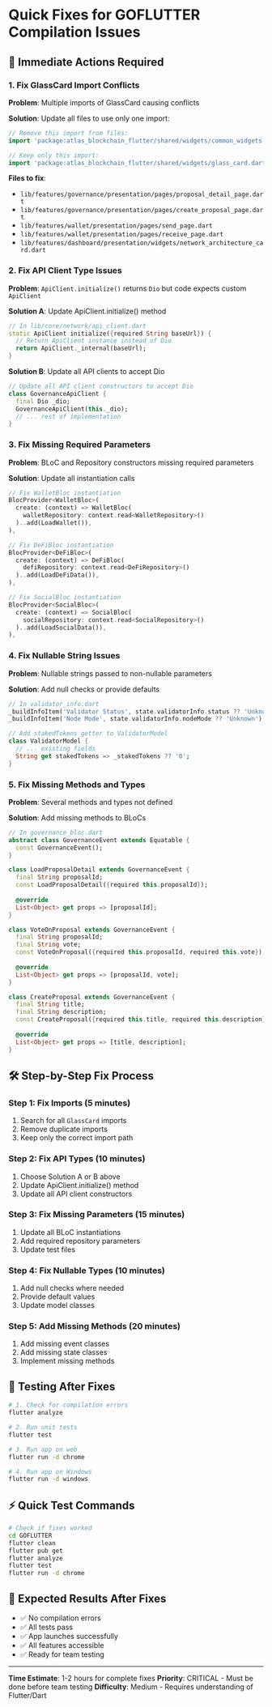 # Quick Fixes for GOFLUTTER Compilation Issues

## 🚀 Immediate Actions Required

### 1. Fix GlassCard Import Conflicts

**Problem**: Multiple imports of GlassCard causing conflicts

**Solution**: Update all files to use only one import:

```dart
// Remove this import from files:
import 'package:atlas_blockchain_flutter/shared/widgets/common_widgets.dart';

// Keep only this import:
import 'package:atlas_blockchain_flutter/shared/widgets/glass_card.dart';
```

**Files to fix**:
- `lib/features/governance/presentation/pages/proposal_detail_page.dart`
- `lib/features/governance/presentation/pages/create_proposal_page.dart`
- `lib/features/wallet/presentation/pages/send_page.dart`
- `lib/features/wallet/presentation/pages/receive_page.dart`
- `lib/features/dashboard/presentation/widgets/network_architecture_card.dart`

### 2. Fix API Client Type Issues

**Problem**: `ApiClient.initialize()` returns `Dio` but code expects custom `ApiClient`

**Solution A**: Update ApiClient.initialize() method
```dart
// In lib/core/network/api_client.dart
static ApiClient initialize({required String baseUrl}) {
  // Return ApiClient instance instead of Dio
  return ApiClient._internal(baseUrl);
}
```

**Solution B**: Update all API clients to accept Dio
```dart
// Update all API client constructors to accept Dio
class GovernanceApiClient {
  final Dio _dio;
  GovernanceApiClient(this._dio);
  // ... rest of implementation
}
```

### 3. Fix Missing Required Parameters

**Problem**: BLoC and Repository constructors missing required parameters

**Solution**: Update all instantiation calls

```dart
// Fix WalletBloc instantiation
BlocProvider<WalletBloc>(
  create: (context) => WalletBloc(
    walletRepository: context.read<WalletRepository>()
  )..add(LoadWallet()),
),

// Fix DeFiBloc instantiation  
BlocProvider<DeFiBloc>(
  create: (context) => DeFiBloc(
    defiRepository: context.read<DeFiRepository>()
  )..add(LoadDeFiData()),
),

// Fix SocialBloc instantiation
BlocProvider<SocialBloc>(
  create: (context) => SocialBloc(
    socialRepository: context.read<SocialRepository>()
  )..add(LoadSocialData()),
),
```

### 4. Fix Nullable String Issues

**Problem**: Nullable strings passed to non-nullable parameters

**Solution**: Add null checks or provide defaults

```dart
// In validator_info.dart
_buildInfoItem('Validator Status', state.validatorInfo.status ?? 'Unknown'),
_buildInfoItem('Node Mode', state.validatorInfo.nodeMode ?? 'Unknown'),

// Add stakedTokens getter to ValidatorModel
class ValidatorModel {
  // ... existing fields
  String get stakedTokens => _stakedTokens ?? '0';
}
```

### 5. Fix Missing Methods and Types

**Problem**: Several methods and types not defined

**Solution**: Add missing methods to BLoCs

```dart
// In governance_bloc.dart
abstract class GovernanceEvent extends Equatable {
  const GovernanceEvent();
}

class LoadProposalDetail extends GovernanceEvent {
  final String proposalId;
  const LoadProposalDetail({required this.proposalId});
  
  @override
  List<Object> get props => [proposalId];
}

class VoteOnProposal extends GovernanceEvent {
  final String proposalId;
  final String vote;
  const VoteOnProposal({required this.proposalId, required this.vote});
  
  @override
  List<Object> get props => [proposalId, vote];
}

class CreateProposal extends GovernanceEvent {
  final String title;
  final String description;
  const CreateProposal({required this.title, required this.description});
  
  @override
  List<Object> get props => [title, description];
}
```

## 🛠️ Step-by-Step Fix Process

### Step 1: Fix Imports (5 minutes)
1. Search for all `GlassCard` imports
2. Remove duplicate imports
3. Keep only the correct import path

### Step 2: Fix API Types (10 minutes)
1. Choose Solution A or B above
2. Update ApiClient.initialize() method
3. Update all API client constructors

### Step 3: Fix Missing Parameters (15 minutes)
1. Update all BLoC instantiations
2. Add required repository parameters
3. Update test files

### Step 4: Fix Nullable Types (10 minutes)
1. Add null checks where needed
2. Provide default values
3. Update model classes

### Step 5: Add Missing Methods (20 minutes)
1. Add missing event classes
2. Add missing state classes
3. Implement missing methods

## 🧪 Testing After Fixes

```bash
# 1. Check for compilation errors
flutter analyze

# 2. Run unit tests
flutter test

# 3. Run app on web
flutter run -d chrome

# 4. Run app on Windows
flutter run -d windows
```

## ⚡ Quick Test Commands

```bash
# Check if fixes worked
cd GOFLUTTER
flutter clean
flutter pub get
flutter analyze
flutter test
flutter run -d chrome
```

## 🎯 Expected Results After Fixes

- ✅ No compilation errors
- ✅ All tests pass
- ✅ App launches successfully
- ✅ All features accessible
- ✅ Ready for team testing

---

**Time Estimate**: 1-2 hours for complete fixes
**Priority**: CRITICAL - Must be done before team testing
**Difficulty**: Medium - Requires understanding of Flutter/Dart

